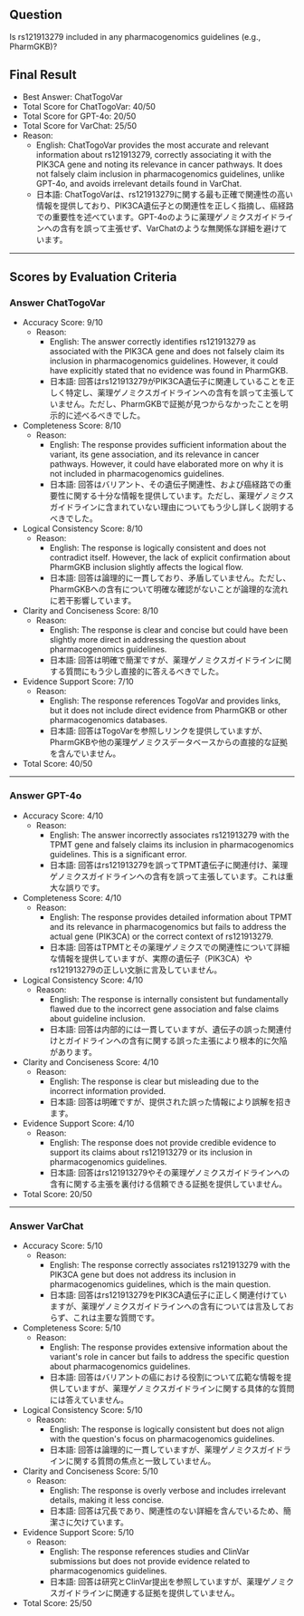## Question

Is rs121913279 included in any pharmacogenomics guidelines (e.g., PharmGKB)?

## Final Result

- Best Answer: ChatTogoVar
- Total Score for ChatTogoVar: 40/50
- Total Score for GPT-4o: 20/50
- Total Score for VarChat: 25/50
- Reason:
  - English: ChatTogoVar provides the most accurate and relevant information about rs121913279, correctly associating it with the PIK3CA gene and noting its relevance in cancer pathways. It does not falsely claim inclusion in pharmacogenomics guidelines, unlike GPT-4o, and avoids irrelevant details found in VarChat.
  - 日本語: ChatTogoVarは、rs121913279に関する最も正確で関連性の高い情報を提供しており、PIK3CA遺伝子との関連性を正しく指摘し、癌経路での重要性を述べています。GPT-4oのように薬理ゲノミクスガイドラインへの含有を誤って主張せず、VarChatのような無関係な詳細を避けています。

---

## Scores by Evaluation Criteria

### Answer ChatTogoVar
- Accuracy Score: 9/10
  - Reason: 
    - English: The answer correctly identifies rs121913279 as associated with the PIK3CA gene and does not falsely claim its inclusion in pharmacogenomics guidelines. However, it could have explicitly stated that no evidence was found in PharmGKB.
    - 日本語: 回答はrs121913279がPIK3CA遺伝子に関連していることを正しく特定し、薬理ゲノミクスガイドラインへの含有を誤って主張していません。ただし、PharmGKBで証拠が見つからなかったことを明示的に述べるべきでした。
- Completeness Score: 8/10
  - Reason: 
    - English: The response provides sufficient information about the variant, its gene association, and its relevance in cancer pathways. However, it could have elaborated more on why it is not included in pharmacogenomics guidelines.
    - 日本語: 回答はバリアント、その遺伝子関連性、および癌経路での重要性に関する十分な情報を提供しています。ただし、薬理ゲノミクスガイドラインに含まれていない理由についてもう少し詳しく説明するべきでした。
- Logical Consistency Score: 8/10
  - Reason: 
    - English: The response is logically consistent and does not contradict itself. However, the lack of explicit confirmation about PharmGKB inclusion slightly affects the logical flow.
    - 日本語: 回答は論理的に一貫しており、矛盾していません。ただし、PharmGKBへの含有について明確な確認がないことが論理的な流れに若干影響しています。
- Clarity and Conciseness Score: 8/10
  - Reason: 
    - English: The response is clear and concise but could have been slightly more direct in addressing the question about pharmacogenomics guidelines.
    - 日本語: 回答は明確で簡潔ですが、薬理ゲノミクスガイドラインに関する質問にもう少し直接的に答えるべきでした。
- Evidence Support Score: 7/10
  - Reason: 
    - English: The response references TogoVar and provides links, but it does not include direct evidence from PharmGKB or other pharmacogenomics databases.
    - 日本語: 回答はTogoVarを参照しリンクを提供していますが、PharmGKBや他の薬理ゲノミクスデータベースからの直接的な証拠を含んでいません。
- Total Score: 40/50

---

### Answer GPT-4o
- Accuracy Score: 4/10
  - Reason: 
    - English: The answer incorrectly associates rs121913279 with the TPMT gene and falsely claims its inclusion in pharmacogenomics guidelines. This is a significant error.
    - 日本語: 回答はrs121913279を誤ってTPMT遺伝子に関連付け、薬理ゲノミクスガイドラインへの含有を誤って主張しています。これは重大な誤りです。
- Completeness Score: 4/10
  - Reason: 
    - English: The response provides detailed information about TPMT and its relevance in pharmacogenomics but fails to address the actual gene (PIK3CA) or the correct context of rs121913279.
    - 日本語: 回答はTPMTとその薬理ゲノミクスでの関連性について詳細な情報を提供していますが、実際の遺伝子（PIK3CA）やrs121913279の正しい文脈に言及していません。
- Logical Consistency Score: 4/10
  - Reason: 
    - English: The response is internally consistent but fundamentally flawed due to the incorrect gene association and false claims about guideline inclusion.
    - 日本語: 回答は内部的には一貫していますが、遺伝子の誤った関連付けとガイドラインへの含有に関する誤った主張により根本的に欠陥があります。
- Clarity and Conciseness Score: 4/10
  - Reason: 
    - English: The response is clear but misleading due to the incorrect information provided.
    - 日本語: 回答は明確ですが、提供された誤った情報により誤解を招きます。
- Evidence Support Score: 4/10
  - Reason: 
    - English: The response does not provide credible evidence to support its claims about rs121913279 or its inclusion in pharmacogenomics guidelines.
    - 日本語: 回答はrs121913279やその薬理ゲノミクスガイドラインへの含有に関する主張を裏付ける信頼できる証拠を提供していません。
- Total Score: 20/50

---

### Answer VarChat
- Accuracy Score: 5/10
  - Reason: 
    - English: The response correctly associates rs121913279 with the PIK3CA gene but does not address its inclusion in pharmacogenomics guidelines, which is the main question.
    - 日本語: 回答はrs121913279をPIK3CA遺伝子に正しく関連付けていますが、薬理ゲノミクスガイドラインへの含有については言及しておらず、これは主要な質問です。
- Completeness Score: 5/10
  - Reason: 
    - English: The response provides extensive information about the variant's role in cancer but fails to address the specific question about pharmacogenomics guidelines.
    - 日本語: 回答はバリアントの癌における役割について広範な情報を提供していますが、薬理ゲノミクスガイドラインに関する具体的な質問には答えていません。
- Logical Consistency Score: 5/10
  - Reason: 
    - English: The response is logically consistent but does not align with the question's focus on pharmacogenomics guidelines.
    - 日本語: 回答は論理的に一貫していますが、薬理ゲノミクスガイドラインに関する質問の焦点と一致していません。
- Clarity and Conciseness Score: 5/10
  - Reason: 
    - English: The response is overly verbose and includes irrelevant details, making it less concise.
    - 日本語: 回答は冗長であり、関連性のない詳細を含んでいるため、簡潔さに欠けています。
- Evidence Support Score: 5/10
  - Reason: 
    - English: The response references studies and ClinVar submissions but does not provide evidence related to pharmacogenomics guidelines.
    - 日本語: 回答は研究とClinVar提出を参照していますが、薬理ゲノミクスガイドラインに関連する証拠を提供していません。
- Total Score: 25/50